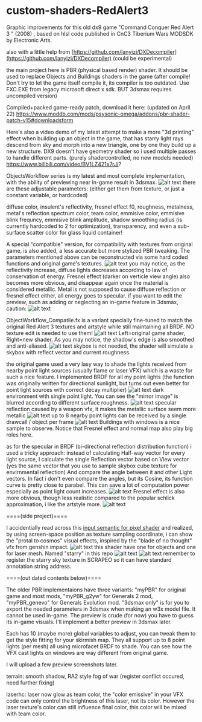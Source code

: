 # custom-shaders-RedAlert3
Graphic improvements for this old dx9 game "Command Conquer Red Alert 3 " (2008) , based on hlsl code published in CnC3 Tiberium Wars MODSDK by Electronic Arts.

also with a little help from [https://github.com/lanyizi/DXDecompiler](https://github.com/lanyizi/DXDecompiler) (could be experimental)

the main project here is PBR (physical based render) shader. It should be used to replace Objects and Buildings shaders in the game 
(after compile! Don't try to let the game itself compile it, its compiler is too outdated. Use FXC.EXE from legacy microsoft direct x sdk. BUT 3dsmax requires uncompiled version)

Compiled+packed game-ready patch, download it here: (updated on April 22) https://www.moddb.com/mods/psysonic-omega/addons/pbr-shader-patch-v15#downloadsform

Here's also a video demo of my latest attempt to make a more "3d printing" effect when building up an object in the game, that has starry light rays descend from sky  and morph into a new triangle, one by one they build up a new structure. DX9 doesn't have geometry shader so i used multiple passes to handle different parts. (purely shadercontrolled, no new models needed) https://www.bilibili.com/video/BV1LZ421x7rJ/?

ObjectsWorkflow series is my latest and most complete implementation, with the ability of previewing near in-game result in 3dsmax.
![alt text](https://github.com/NordlichtS/custom-shaders-RedAlert3/blob/main/preview_images/maxprev.png)
there are these adjustable parameters: (either get them from texture, or just a constant variable, or hardcoded)

diffuse color, insulent's reflectivity, fresnel effect f0, roughness, metalness, metal's reflection spectrum color, team color, emmisive color, emmisive blink frequncy, emmisive blink amplitude, shadow smoothing radius (is currently hardcoded to 2 for optimization),  transparency, and even a sub-surface scatter color for glass liquid container!

A special "compatible" version, for compatibility with textures from original game, is also added, a less accurate but more stylized PBR tweaking. The parameters mentioned above can be reconstructed via some hard coded functions and original game's textures.
![alt text](https://github.com/NordlichtS/custom-shaders-RedAlert3/blob/main/preview_images/20240517113152.png)
you may notice, as the reflectivity increase, diffuse lights decreases according to law of conservation of energy. 
Fresnel effect (darker on verticle view angle) also becomes more obvious, and disappear again once the material is considered metallic. Metal is not supposed to cause diffuse reflection or fresnel effect either, all energy goes to specular.
if you want to edit the preview, such as adding or neglecting an in-game feature in 3dsmax, caution:
![alt text](https://github.com/NordlichtS/custom-shaders-RedAlert3/blob/main/preview_images/conditional.png)

ObjectWorkflow_Compatile.fx is a variant specially fine-tuned to match the original Red Alert 3 textures and artstyle while still maintaining all BRDF. NO texture edit is needed to use them!
![alt text](https://github.com/NordlichtS/custom-shaders-RedAlert3/blob/main/preview_images/old%20verson%20demo.png)
Left=original game shader, Right=new shader. As you may notice, the shadow's edge is also smoothed and anti-aliased.
![alt text](https://github.com/NordlichtS/custom-shaders-RedAlert3/blob/main/preview_images/pcfshadow.png)
skybox is not needed, the shader will simulate a skybox with reflect vector and current roughness.

the original game used a very lasy way to shade the lights received from nearby point light sources (usually flame or laser VFX) which is a waste for such a nice feature. 
I implemented BRDF for all my point lights (the function was originally written for directional sunlight, but turns out even better for point light sources with correct decay multiplier)
![alt text](https://github.com/NordlichtS/custom-shaders-RedAlert3/blob/main/preview_images/single%20point%20light%2001.png )
dark environment with single point light. You can see the "mirror image" is blurred according to different surface roughness.
![alt text](https://github.com/NordlichtS/custom-shaders-RedAlert3/blob/main/preview_images/single%20point%20lights%2002.png )
specular reflection caused by a weapon vfx, it makes the metallic surface seem more metallic
![alt text](https://github.com/NordlichtS/custom-shaders-RedAlert3/blob/main/preview_images/multi%20point%20lights%2002.png )
up to 8 nearby point lights can be received by a single drawcall / object per frame
![alt text](https://github.com/NordlichtS/custom-shaders-RedAlert3/blob/main/preview_images/multi%20point%20lights%2003.png )
Buildings with windows is a nice sample to observe. Notice that Fresnel effect and normal map also play big roles here.

as for the specular in BRDF (bi-directional reflection distribution function) i used a tricky approach: instead of calculating Half-way vector for every light source, I calculate the single Reflection vector based on View vector (yes the same vector that you use to sample skybox cube texture for envirnmental reflection) And compare the angle between it and other Light vectors. In fact i don't even compare the angles, but its Cosine, its function curve is pretty close to parabel. This can save a lot of computation power especially as point light count increases. 
![alt text](https://github.com/NordlichtS/custom-shaders-RedAlert3/blob/main/preview_images/helperfunctions.png )
Fresnel effect is also more obvious, though less realistic compared to the popular schlick approximation, i like the artstyle more.
![alt text](https://github.com/NordlichtS/custom-shaders-RedAlert3/blob/main/preview_images/fresnel.png )

====(side project)====

I accidentially read across this [input semantic for pixel shader](https://learn.microsoft.com/en-us/windows/win32/direct3dhlsl/dx-graphics-hlsl-semantics#direct3d-9-vpos-and-direct3d-10-sv_position)  and realized, by using screen-space position as texture sampling coordinate, i can show the "protal to cosmos" visual effects, inspired by the "blade of no thought" vfx from genshin impact.
![alt text](https://github.com/NordlichtS/custom-shaders-RedAlert3/blob/main/preview_images/starry%2001.png ) 
this shader have one for objects and one for laser mesh. Named "starry" in this repo
![alt text](https://github.com/NordlichtS/custom-shaders-RedAlert3/blob/main/preview_images/starry%20laser%2001.png) 
![alt text](https://github.com/NordlichtS/custom-shaders-RedAlert3/blob/main/preview_images/starry%20laser%2002.png)
remember to register the starry sky texture in SCRAPEO so it can have standard annotation string address.



====(out dated contents below)====

The older PBR implementaions have three variants: "myPBR" for original game and most mods, "myPBR_g2yw" for Generals 2 mod, "myPBR_genevo" for Generals Evolution mod.
"3dsmax only" is for you to export the needed parameters in 3dsmax when making an w3x model file. It cannot be used in-game. The preview is crude (for now) you have to guess its in-game visuals. I'll implement a better preview in 3dsmax later.

Each has 10 (maybe more) global variables to adjust, you can tweak them to get the style fitting for your skirmish map. 
They all support up to 8 point lights (per mesh) all using microfacet BRDF to shade. You can see how the VFX cast lights on windows are way different from original game.

I will upload a few preview screenshots later.

terrain:  smooth shadow, RA2 style fog of war (register conflict occured, need further fixing)

laserhc:  laser now glow as team color, the "color emissive" in your VFX code can only control the brightness of this laser, not its color. However the laser texture's color can still influence final color, this color will be mixed with team color.

